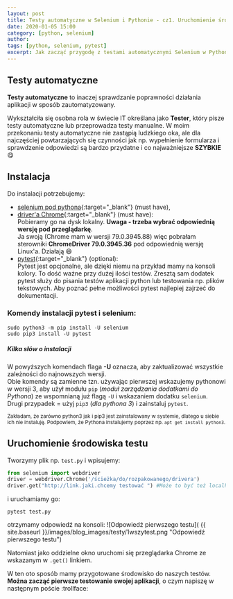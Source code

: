 ```yaml
---
layout: post
title: Testy automatyczne w Selenium i Pythonie - cz1. Uruchomienie środowiska testowego
date: 2020-01-05 15:00
category: [python, selenium]
author: 
tags: [python, selenium, pytest]
excerpt: Jak zacząć przygodę z testami automatycznymi Selenium w Pythonie
---
```

## Testy automatyczne
**Testy automatyczne** to inaczej sprawdzanie poprawności działania aplikacji w sposób zautomatyzowany. 

Wykształciła się osobna rola w świecie IT określana jako **Tester**, który pisze testy automatyczne lub przeprowadza testy manualne. W moim przekonaniu testy automatyczne nie zastąpią ludzkiego oka, ale dla najczęściej powtarzających się czynności jak np. wypełnienie formularza i sprawdzenie odpowiedzi są bardzo przydatne i co najważniejsze **SZYBKIE** :yum:

## Instalacja
Do instalacji potrzebujemy:
- [selenium pod pythona](https://selenium-python.readthedocs.io){:target="_blank"} (must have), 
- [driver'a Chrome](https://chromedriver.chromium.org){:target="_blank"} (must have):  
  Pobieramy go na dysk lokalny. **Uwaga - trzeba wybrać odpowiednią wersję pod przeglądarkę**.  
  Ja swoją (Chrome mam w wersji 79.0.3945.88) więc pobrałam sterowniki **ChromeDriver 79.0.3945.36** pod odpowiednią wersję Linux'a. Działają :smile:
- [pytest](https://docs.pytest.org/en/latest/contents.html){:target="_blank"} (optional):  
  Pytest jest opcjonalne, ale dzięki niemu na przykład mamy na konsoli kolory. To dość ważne przy dużej ilości testów. Zresztą sam dodatek pytest służy do pisania testów aplikacji python lub testowania np. plików tekstowych. Aby poznać pełne możliwości pytest najlepiej zajrzeć do dokumentacji.

### Komendy instalacji pytest i selenium:
```shell
sudo python3 -m pip install -U selenium
sudo pip3 install -U pytest
```

##### Kilka słów o instalacji
W powyższych komendach flaga **-U** oznacza, aby zaktualizować wszystkie zależności do najnowszych wersji.  
Obie komendy są zamienne tzn. używając pierwszej wskazujemy pythonowi w wersji 3, aby użył modułu `pip` (_moduł zarządzania dodatkami do Pythona_) ze wspomnianą już flagą `-U` i wskazaniem dodatku `selenium`.  
Drugi przypadek = użyj `pip3` (_dla pythona 3_) i zainstaluj `pytest`.

<small>Zakładam, że zarówno python3 jak i pip3 jest zainstalowany w systemie, dlatego u siebie ich nie instaluję. Podpowiem, że Pythona instalujemy poprzez np. `apt get install python3`.</small>

## Uruchomienie środowiska testu
Tworzymy plik np. `test.py` i wpisujemy:
```python
from selenium import webdriver
driver = webdriver.Chrome('/ścieżka/do/rozpakowanego/drivera')
driver.get("http://link.jaki.chcemy testować ") #Może to być też localhost
```

i uruchamiamy go:
```shell
pytest test.py
```
otrzymamy odpowiedź na konsoli:
![Odpowiedź pierwszego testu]( {{ site.baseurl }}/images/blog_images/testy/1wszytest.png "Odpowiedź pierwszego testu")

Natomiast jako oddzielne okno uruchomi się przeglądarka Chrome ze wskazanym w `.get()` linkiem.

W ten oto sposób mamy przygotowane środowisko do naszych testów. **Można zacząć pierwsze testowanie swojej aplikacji**, o czym napiszę w następnym poście :trollface: